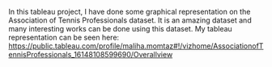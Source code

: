In this tableau project, I have done some graphical representation on the Association of Tennis Professionals dataset. It is an amazing dataset and many interesting works can be done using this dataset. My tableau representation can be seen here: https://public.tableau.com/profile/maliha.momtaz#!/vizhome/AssociationofTennisProfessionals_16148108599690/Overallview
